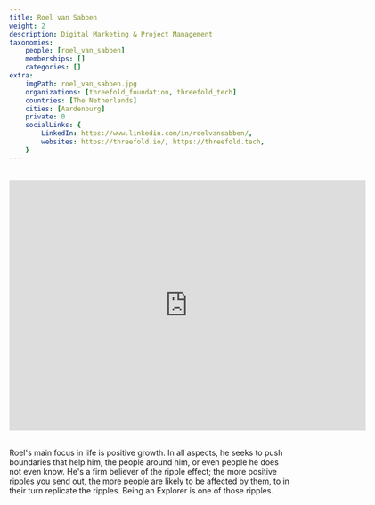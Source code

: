 ```yaml
---
title: Roel van Sabben
weight: 2
description: Digital Marketing & Project Management
taxonomies:
    people: [roel_van_sabben]
    memberships: []
    categories: []
extra:
    imgPath: roel_van_sabben.jpg
    organizations: [threefold_foundation, threefold_tech]
    countries: [The Netherlands]
    cities: [Aardenburg]
    private: 0
    socialLinks: {
        LinkedIn: https://www.linkedin.com/in/roelvansabben/,
        websites: https://threefold.io/, https://threefold.tech,
    }
---
```


<BR>

<div class="aspect-w-16 aspect-h-9">
  <iframe src="https://player.vimeo.com/video/414512583" width="640" height="450" frameborder="0" allow="autoplay; fullscreen; picture-in-picture" allowfullscreen></iframe>
</div>

<BR>

Roel's main focus in life is positive growth. In all aspects, he seeks to push boundaries that help him, the people around him, or even people he does not even know. He's a firm believer of the ripple effect; the more positive ripples you send out, the more people are likely to be affected by them, to in their turn replicate the ripples. Being an Explorer is one of those ripples.
